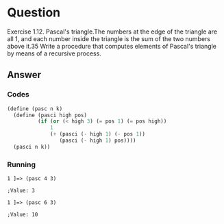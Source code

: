 # Question
Exercise 1.12.  Pascal's triangle.The numbers at the edge of the triangle are all 1, and each number inside the triangle is the sum of the two numbers above it.35 Write a procedure that computes elements of Pascal's triangle by means of a recursive process.


## Answer
### Codes
```scheme
(define (pasc n k)
  (define (pasci high pos)
          (if (or (< high 3) (= pos 1) (= pos high))
              1
              (+ (pasci (- high 1) (- pos 1))
                 (pasci (- high 1) pos))))
  (pasci n k))
```
### Running
```
1 ]=> (pasc 4 3)

;Value: 3

1 ]=> (pasc 6 3)

;Value: 10
```

